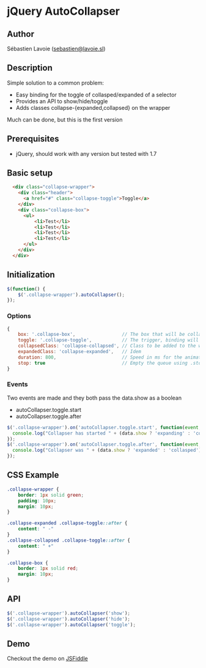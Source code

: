 # jQuery AutoCollapser

## Author
Sébastien Lavoie (sebastien@lavoie.sl)

## Description
Simple solution to a common problem:

  * Easy binding for the toggle of collasped/expanded of a selector
  * Provides an API to show/hide/toggle
  * Adds classes collapse-{expanded,collapsed} on the wrapper

Much can be done, but this is the first version

## Prerequisites
  * jQuery, should work with any version but tested with 1.7

## Basic setup 

```html
  <div class="collapse-wrapper">
    <div class="header">
      <a href="#" class="collapse-toggle">Toggle</a>
    </div>
    <div class="collapse-box">
      <ul>
          <li>Test</li>
          <li>Test</li>
          <li>Test</li>
          <li>Test</li>
      </ul>
    </div>
  </div>
```

## Initialization 
```javascript
$(function() {
    $('.collapse-wrapper').autoCollapser();
});
```

### Options
```javascript
{
    box: '.collapse-box',                 // The box that will be collasped
    toggle: '.collapse-toggle',           // The trigger, binding will be added onClick
    collapsedClass: 'collapse-collapsed', // Class to be added to the wrapper when it is collapsed
    expandedClass: 'collapse-expanded',   // Idem
    duration: 800,                        // Speed in ms for the animation,
    stop: true                            // Empty the queue using .stop(true, true)
}
```

### Events
Two events are made and they both pass the data.show as a boolean

  * autoCollapser.toggle.start
  * autoCollapser.toggle.after

```javascript
$('.collapse-wrapper').on('autoCollapser.toggle.start', function(event,data){
  console.log("Collapser has started " + (data.show ? 'expanding' : 'collasping'));
});
$('.collapse-wrapper').on('autoCollapser.toggle.after', function(event,data){
  console.log("Collapser was " + (data.show ? 'expanded' : 'collasped'));
});
```


## CSS Example
```css
.collapse-wrapper {
    border: 1px solid green;
    padding: 10px;
    margin: 10px;
}

.collapse-expanded .collapse-toggle::after {
    content: " -"
}
.collapse-collapsed .collapse-toggle::after {
    content: " +"
}

.collapse-box {
    border: 1px solid red;
    margin: 10px;
}
```

## API
```javascript
$('.collapse-wrapper').autoCollapser('show');
$('.collapse-wrapper').autoCollapser('hide');
$('.collapse-wrapper').autoCollapser('toggle');
````


## Demo

Checkout the demo on [JSFiddle](http://jsfiddle.net/PLVYg/)